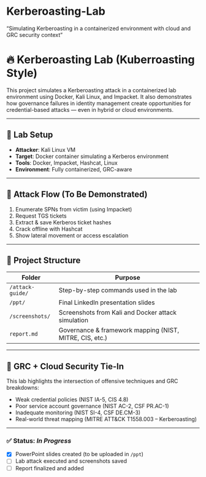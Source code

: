 # Kerberoasting-Lab
“Simulating Kerberoasting in a containerized environment with cloud and GRC security context”
# 🔥 Kerberoasting Lab (Kuberroasting Style)

This project simulates a Kerberoasting attack in a containerized lab environment using Docker, Kali Linux, and Impacket. It also demonstrates how governance failures in identity management create opportunities for credential-based attacks — even in hybrid or cloud environments.

---

## 🧪 Lab Setup

- **Attacker**: Kali Linux VM
- **Target**: Docker container simulating a Kerberos environment
- **Tools**: Docker, Impacket, Hashcat, Linux
- **Environment**: Fully containerized, GRC-aware

---

## 🚀 Attack Flow (To Be Demonstrated)

1. Enumerate SPNs from victim (using Impacket)
2. Request TGS tickets
3. Extract & save Kerberos ticket hashes
4. Crack offline with Hashcat
5. Show lateral movement or access escalation

---

## 📂 Project Structure

| Folder | Purpose |
|--------|---------|
| `/attack-guide/` | Step-by-step commands used in the lab |
| `/ppt/` | Final LinkedIn presentation slides |
| `/screenshots/` | Screenshots from Kali and Docker attack simulation |
| `report.md` | Governance & framework mapping (NIST, MITRE, CIS, etc.) |

---

## 🔐 GRC + Cloud Security Tie-In

This lab highlights the intersection of offensive techniques and GRC breakdowns:
- Weak credential policies (NIST IA-5, CIS 4.8)
- Poor service account governance (NIST AC-2, CSF PR.AC-1)
- Inadequate monitoring (NIST SI-4, CSF DE.CM-3)
- Real-world threat mapping (MITRE ATT&CK T1558.003 – Kerberoasting)

---

### ✅ Status: *In Progress*

- [x] PowerPoint slides created (to be uploaded in `/ppt`)
- [ ] Lab attack executed and screenshots saved
- [ ] Report finalized and added
